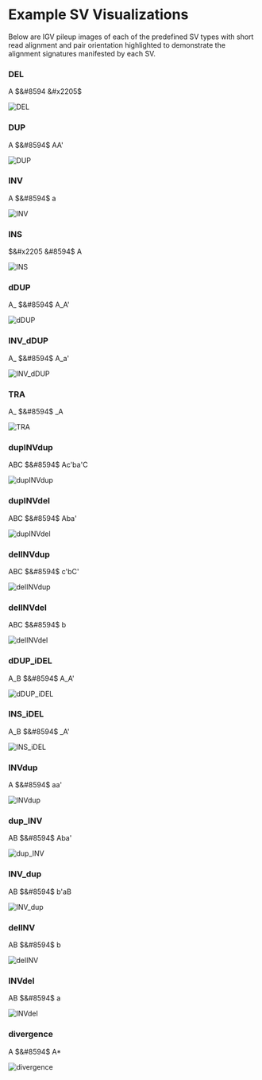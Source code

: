 # Example SV Visualizations

Below are IGV pileup images of each of the predefined SV types with short read alignment and pair orientation highlighted to demonstrate the alignment signatures manifested by each SV.

### DEL
A $&#8594 &#x2205$

![DEL](sample_imgs/DEL_39373784_39375651.png)

### DUP
A $&#8594$ AA'

![DUP](sample_imgs/DUP_19113463_19118988.png)

### INV
A $&#8594$ a

![INV](sample_imgs/INV_40759267_40767611.png)

### INS
$&#x2205 &#8594$ A

![INS](sample_imgs/INS_37651377.png)

### dDUP
A\_ $&#8594$ A\_A'

![dDUP](sample_imgs/dDUP_39772358_39773214_39778332.png)

### INV_dDUP
A\_ $&#8594$ A\_a'

![INV_dDUP](sample_imgs/INV_dDUP_13067243_13067756_13077502.png)

### TRA
A\_ $&#8594$ \_A

![TRA](sample_imgs/TRA_26365789_26366373_26356292.png)

### dupINVdup
ABC $&#8594$ Ac'ba'C

![dupINVdup](sample_imgs/dupINVdup_39017470_39019883.png)

### dupINVdel
ABC $&#8594$ Aba'

![dupINVdel](sample_imgs/dupINVdel_15375930_15378280.png)

### delINVdup
ABC $&#8594$ c'bC'

![delINVdup](sample_imgs/delINVdup_42086110_42088387.png)

### delINVdel
ABC $&#8594$ b

![delINVdel](sample_imgs/delINVdel_36691416_36693867.png)

### dDUP_iDEL
A\_B $&#8594$ A\_A'

![dDUP_iDEL](sample_imgs/dDUP_iDEL_20291195_20301357.png)

### INS_iDEL
A\_B $&#8594$ \_A'

![INS_iDEL](sample_imgs/INS_iDEL_39700749_39701724_39693224.png)

### INVdup
A $&#8594$ aa'

![INVdup](sample_imgs/INVdup_17044647_17045589.png)

### dup_INV
AB $&#8594$ Aba'

![dup_INV](sample_imgs/dup_INV_38928832_38930487.png)

### INV_dup
AB $&#8594$ b'aB

![INV_dup](sample_imgs/INV_dup_21190415_21191709.png)

### delINV
AB $&#8594$ b

![delINV](sample_imgs/delINV_44483168_44484875.png)

### INVdel
AB $&#8594$ a

![INVdel](sample_imgs/INVdel_18169245_18170527.png)

### divergence
A $&#8594$ A\*

![divergence](sample_imgs/DIVERGENCE_20798718_20799646.png)
